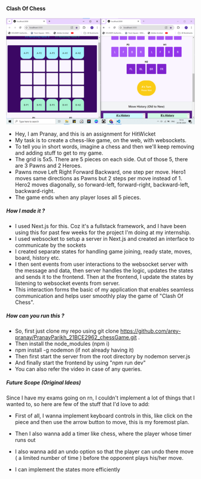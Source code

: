 #### Clash Of Chess

[![HitWicket Thumbnail](image.png)](http://www.youtube.com/watch?v=fVsUBqi8cnc "HitWicket Demo")

- Hey, I am Pranay, and this is an assignment for HitWicket
- My task is to create a chess-like game, on the web, with websockets.
- To tell you in short words, imagine a chess and then we'll keep removing and adding stuff to get to my game.
- The grid is 5x5. There are 5 pieces on each side. Out of those 5, there are 3 Pawns and 2 Heroes.
- Pawns move Left Right Forward Backward, one step per move. Hero1 moves same directions as Pawns but 2 steps per move instead of 1. Hero2 moves diagonally, so forward-left, forward-right, backward-left, backward-right.
- The game ends when any player loses all 5 pieces.

##### How I made it ?

- I used Next.js for this. Coz it's a fullstack framework, and I have been using this for past few weeks for the project I'm doing at my internship.
- I used websocket to setup a server in Next.js and created an interface to communicate by the sockets
- I created separate states for handling game joining, ready state, moves, board, history etc.
- I then sent events from user interactions to the websocket server with the message and data, then server handles the logic, updates the states and sends it to the frontend. Then at the frontend, I update the states by listening to websocket events from server.
- This interaction forms the basic of my application that enables seamless communication and helps user smoothly play the game of "Clash Of Chess".

##### How can you run this ?

- So, first just clone my repo using git clone https://github.com/arey-pranay/PranayParikh_21BCE2962_chessGame.git .
- Then install the node_modules (npm i)
- npm install -g nodemon (if not already having it)
- Then first start the server from the root directory by nodemon server.js
- And finally start the frontend by using "npm run dev"
- You can also refer the video in case of any queries.

##### Future Scope (Original Ideas)

Since I have my exams going on rn, I couldn't implement a lot of things that I wanted to, so here are few of the stuff that I'd love to add:

- First of all, I wanna implement keyboard controls in this, like click on the piece and then use the arrow button to move, this is my foremost plan.

- Then I also wanna add a timer like chess, where the player whose timer runs out

- I also wanna add an undo option so that the player can undo there move ( a limited number of time ) before the opponent plays his/her move.

- I can implement the states more efficiently

